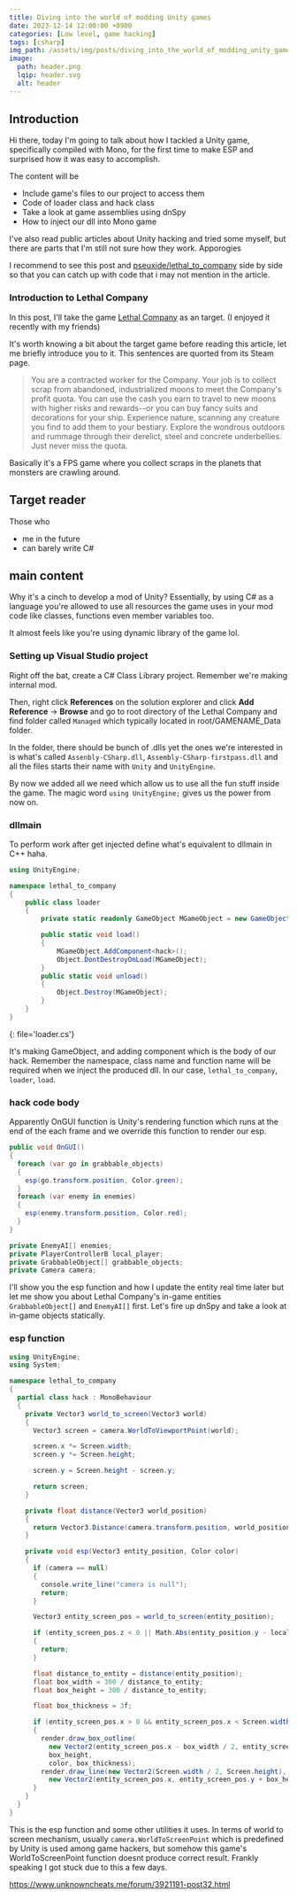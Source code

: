 ```yaml
---
title: Diving into the world of modding Unity games
date: 2023-12-14 12:00:00 +0900
categories: [Low level, game hacking]
tags: [csharp]
img_path: /assets/img/posts/diving_into_the_world_of_modding_unity_games/
image:
  path: header.png
  lqip: header.svg
  alt: header
---
```


## Introduction

Hi there, today I'm going to talk about how I tackled a Unity game, specifically compiled with Mono, for the first time to make ESP and surprised how it was easy to accomplish.

The content will be
- Include game's files to our project to access them
- Code of loader class and hack class
- Take a look at game assemblies using dnSpy
- How to inject our dll into Mono game

I've also read public articles about Unity hacking and tried some myself, but there are parts that I'm still not sure how they work. Apporogies

I recommend to see this post and [pseuxide/lethal_to_company](https://github.com/pseuxide/lethal_to_company) side by side so that you can catch up with code that i may not mention in the article.

### Introduction to Lethal Company

In this post, I'll take the game [Lethal Company](https://store.steampowered.com/app/1966720/Lethal_Company/) as an target. (I enjoyed it recently with my friends)

It's worth knowing a bit about the target game before reading this article, let me briefly introduce you to it. This sentences are quorted from its Steam page.

> You are a contracted worker for the Company. Your job is to collect scrap from abandoned, industrialized moons to meet the Company's profit quota. You can use the cash you earn to travel to new moons with higher risks and rewards--or you can buy fancy suits and decorations for your ship. Experience nature, scanning any creature you find to add them to your bestiary. Explore the wondrous outdoors and rummage through their derelict, steel and concrete underbellies. Just never miss the quota.

Basically it's a FPS game where you collect scraps in the planets that monsters are crawling around.

## Target reader

Those who
- me in the future
- can barely write C#

## main content

Why it's a cinch to develop a mod of Unity? Essentially, by using C# as a language you're allowed to use all resources the game uses in your mod code like classes, functions even member variables too.

It almost feels like you're using dynamic library of the game lol.

### Setting up Visual Studio project

Right off the bat, create a C# Class Library project. Remember we're making internal mod.

Then, right click **References** on the solution explorer and click **Add Reference** -> **Browse** and go to root directory of the Lethal Company and find folder called `Managed` which typically located in root/GAMENAME_Data folder.

In the folder, there should be bunch of .dlls yet the ones we're interested in is what's called `Assenbly-CSharp.dll`, `Assembly-CSharp-firstpass.dll` and all the files starts their name with `Unity` and `UnityEngine`.

By now we added all we need which allow us to use all the fun stuff inside the game. The magic word `using UnityEngine;` gives us the power from now on.

### dllmain

To perform work after get injected define what's equivalent to dllmain in C++ haha.

```cs
using UnityEngine;

namespace lethal_to_company
{
    public class loader
    {
        private static readonly GameObject MGameObject = new GameObject();

        public static void load()
        {
            MGameObject.AddComponent<hack>();
            Object.DontDestroyOnLoad(MGameObject);
        }
        public static void unload()
        {
            Object.Destroy(MGameObject);
        }
    }
}
```
{: file='loader.cs'}

It's making GameObject, and adding component which is the body of our hack.
Remember the namespace, class name and function name will be required when we inject the produced dll. In our case, `lethal_to_company`, `loader`, `load`.


### hack code body

Apparently OnGUI function is Unity's rendering function which runs at the end of the each frame and we override this function to render our esp.

```cs
public void OnGUI()
{
  foreach (var go in grabbable_objects)
  {
    esp(go.transform.position, Color.green);
  }
  foreach (var enemy in enemies)
  {
    esp(enemy.transform.position, Color.red);
  }
}

private EnemyAI[] enemies;
private PlayerControllerB local_player;
private GrabbableObject[] grabbable_objects;
private Camera camera;
```

I'll show you the esp function and how I update the entity real time later but let me show you about Lethal Company's in-game entities `GrabbableObject[]` and `EnemyAI[]` first. Let's fire up dnSpy and take a look at in-game objects statically.

### esp function

```cs
using UnityEngine;
using System;

namespace lethal_to_company
{
  partial class hack : MonoBehaviour
  {
    private Vector3 world_to_screen(Vector3 world)
    {
      Vector3 screen = camera.WorldToViewportPoint(world);

      screen.x *= Screen.width;
      screen.y *= Screen.height;

      screen.y = Screen.height - screen.y;

      return screen;
    }

    private float distance(Vector3 world_position)
    {
      return Vector3.Distance(camera.transform.position, world_position);
    }

    private void esp(Vector3 entity_position, Color color)
    {
      if (camera == null)
      {
        console.write_line("camera is null");
        return;
      }

      Vector3 entity_screen_pos = world_to_screen(entity_position);

      if (entity_screen_pos.z < 0 || Math.Abs(entity_position.y - local_player.transform.position.y) > 50)
      {
        return;
      }

      float distance_to_entity = distance(entity_position);
      float box_width = 300 / distance_to_entity;
      float box_height = 300 / distance_to_entity;

      float box_thickness = 3f;

      if (entity_screen_pos.x > 0 && entity_screen_pos.x < Screen.width && entity_screen_pos.y > 0 && entity_screen_pos.y < Screen.height)
      {
        render.draw_box_outline(
          new Vector2(entity_screen_pos.x - box_width / 2, entity_screen_pos.y - box_height / 2), box_width,
          box_height,
          color, box_thickness);
        render.draw_line(new Vector2(Screen.width / 2, Screen.height),
          new Vector2(entity_screen_pos.x, entity_screen_pos.y + box_height / 2), color, 2f);
      }
    }
  }
}
```

This is the esp function and some other utilities it uses.
In terms of world to screen mechanism, usually `camera.WorldToScreenPoint` which is predefined by Unity is used among game hackers, but somehow this game's WorldToScreenPoint function doesnt produce correct result. Frankly speaking I got stuck due to this a few days.

https://www.unknowncheats.me/forum/3921191-post32.html

